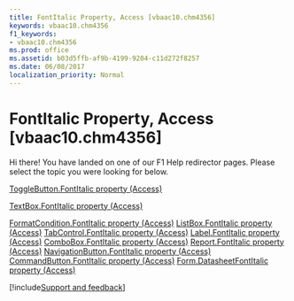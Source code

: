 ```yaml
---
title: FontItalic Property, Access [vbaac10.chm4356]
keywords: vbaac10.chm4356
f1_keywords:
- vbaac10.chm4356
ms.prod: office
ms.assetid: b03d5ffb-af9b-4199-9204-c11d272f8257
ms.date: 06/08/2017
localization_priority: Normal
---
```



# FontItalic Property, Access [vbaac10.chm4356]

Hi there! You have landed on one of our F1 Help redirector pages. Please select the topic you were looking for below.

[ToggleButton.FontItalic property (Access)](http://msdn.microsoft.com/library/c0c2f257-832b-ebe2-a341-040adbbf1d3c%28Office.15%29.aspx)

[TextBox.FontItalic property (Access)](http://msdn.microsoft.com/library/f982c1ce-ad47-a05e-6b12-1eb51dbc0eb7%28Office.15%29.aspx)

[FormatCondition.FontItalic property (Access)](http://msdn.microsoft.com/library/eb7dceb1-ecfb-59b4-f810-28c2becd8a95%28Office.15%29.aspx)
[ListBox.FontItalic property (Access)](http://msdn.microsoft.com/library/0d7b2ec0-70a9-e325-2ff3-58f73d9654b3%28Office.15%29.aspx)
[TabControl.FontItalic property (Access)](http://msdn.microsoft.com/library/7147f297-b88b-c0b0-94eb-73977c1809ba%28Office.15%29.aspx)
[Label.FontItalic property (Access)](http://msdn.microsoft.com/library/7eac7678-1d06-668c-3b85-8a7142a066d4%28Office.15%29.aspx)
[ComboBox.FontItalic property (Access)](http://msdn.microsoft.com/library/57a1a671-1001-e614-ff10-8b5e7a16ca43%28Office.15%29.aspx)
[Report.FontItalic property (Access)](http://msdn.microsoft.com/library/e6cc9478-2bbd-6a80-daff-95e160bdcbe6%28Office.15%29.aspx)
[NavigationButton.FontItalic property (Access)](http://msdn.microsoft.com/library/e4975f8e-be04-8a18-df90-9974159820fb%28Office.15%29.aspx)
[CommandButton.FontItalic property (Access)](http://msdn.microsoft.com/library/a82d5e83-b892-a006-e68a-cda3c2c82d1d%28Office.15%29.aspx)
[Form.DatasheetFontItalic property (Access)](http://msdn.microsoft.com/library/32fe51fa-ee36-2fc3-bb72-e61a4b43c19c%28Office.15%29.aspx)

[!include[Support and feedback](~/includes/feedback-boilerplate.md)]